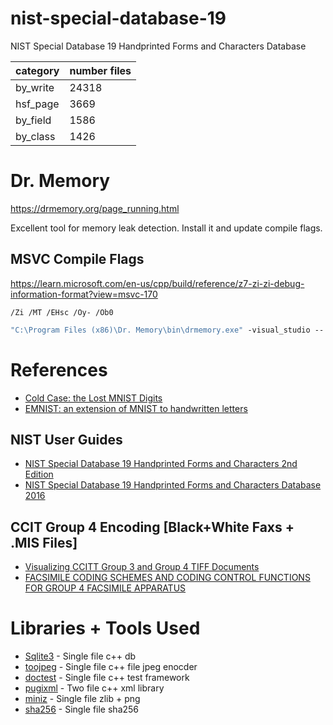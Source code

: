 # nist-special-database-19

NIST Special Database 19 Handprinted Forms and Characters Database

| category      | number files  |
| ------------- | ------------- |
| by_write      | 24318         |
| hsf_page      | 3669          |
| by_field      | 1586          |
| by_class      | 1426          |

# Dr. Memory

https://drmemory.org/page_running.html

Excellent tool for memory leak detection.  Install it and update compile flags.

## MSVC Compile Flags

https://learn.microsoft.com/en-us/cpp/build/reference/z7-zi-zi-debug-information-format?view=msvc-170

```
/Zi /MT /EHsc /Oy- /Ob0
```

```cmd
"C:\Program Files (x86)\Dr. Memory\bin\drmemory.exe" -visual_studio -- C:\Users\tim\Documents\nist-special-database-19\out\build\x64-debug\sd19test.exe
```

# References

- [Cold Case: the Lost MNIST Digits](docs/NeurIPS-2019-cold-case-the-lost-mnist-digits-Paper.pdf)
- [EMNIST: an extension of MNIST to handwritten letters](docs/1702.05373v1.pdf)

## NIST User Guides
 
- [NIST Special Database 19 Handprinted Forms and Characters 2nd Edition](docs/sd19_users_guide_edition_2.pdf)
- [NIST Special Database 19 Handprinted Forms and Characters Database 2016](docs/1stEditionUserGuide.pdf)

## CCIT Group 4 Encoding [Black+White Faxs + .MIS Files]

- [Visualizing CCITT Group 3 and Group 4 TIFF Documents](docs/ccott_g3_g4_tiff.pdf)
- [FACSIMILE CODING SCHEMES AND CODING CONTROL FUNCTIONS FOR GROUP 4 FACSIMILE APPARATUS](docs/T-REC-T.6-198811-I!!PDF-E.pdf)

# Libraries + Tools Used

- [Sqlite3](https://www.sqlite.org/download.html) - Single file c++ db
- [toojpeg](https://create.stephan-brumme.com/toojpeg/) - Single file c++ file jpeg enocder 
- [doctest](https://github.com/doctest/doctest) - Single file c++ test framework
- [pugixml](https://github.com/zeux/pugixml) - Two file c++ xml library
- [miniz](https://github.com/richgel999/miniz) - Single file zlib + png
- [sha256](https://github.com/System-Glitch/SHA256) - Single file sha256